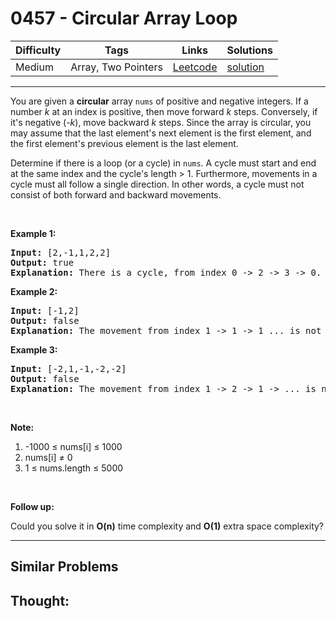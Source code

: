 # 0457 - Circular Array Loop

Difficulty  | Tags | Links | Solutions
----------- | ---- | ----- | -----
Medium | Array, Two Pointers | [Leetcode](https://leetcode.com/problems/circular-array-loop) | [solution](https://leetcode.com/problems/circular-array-loop/solution/)


-----------

<p>You are given a <b>circular</b> array <code>nums</code> of positive and negative integers. If a number <i>k</i> at an index is positive, then move forward <i>k</i> steps. Conversely, if it&#39;s negative (-<i>k</i>), move backward <i>k</i>&nbsp;steps. Since the array is circular, you may assume that the last element&#39;s next element is the first element, and the first element&#39;s previous element is the last element.</p>

<p>Determine if there is a loop (or a cycle) in <code>nums</code>. A cycle must start and end at the same index and the cycle&#39;s length &gt; 1. Furthermore, movements in a cycle must all follow a single direction. In other words, a cycle must not consist of both forward and backward movements.</p>

<p>&nbsp;</p>

<p><b>Example 1:</b></p>

<pre>
<b>Input:</b> [2,-1,1,2,2]
<b>Output:</b> true
<b>Explanation:</b> There is a cycle, from index 0 -&gt; 2 -&gt; 3 -&gt; 0. The cycle&#39;s length is 3.
</pre>

<p><b>Example 2:</b></p>

<pre>
<b>Input:</b> [-1,2]
<b>Output:</b> false
<b>Explanation:</b> The movement from index 1 -&gt; 1 -&gt; 1 ... is not a cycle, because the cycle&#39;s length is 1. By definition the cycle&#39;s length must be greater than 1.
</pre>

<p><b>Example 3:</b></p>

<pre>
<b>Input:</b> [-2,1,-1,-2,-2]
<b>Output:</b> false
<b>Explanation:</b> The movement from index 1 -&gt; 2 -&gt; 1 -&gt; ... is not a cycle, because movement from index 1 -&gt; 2 is a forward movement, but movement from index 2 -&gt; 1 is a backward movement. All movements in a cycle must follow a single direction.</pre>

<p>&nbsp;</p>

<p><b>Note:</b></p>

<ol>
	<li>-1000 &le;&nbsp;nums[i] &le;&nbsp;1000</li>
	<li>nums[i] &ne;&nbsp;0</li>
	<li>1 &le;&nbsp;nums.length &le; 5000</li>
</ol>

<p>&nbsp;</p>

<p><b>Follow up:</b></p>

<p>Could you solve it in <b>O(n)</b> time complexity and&nbsp;<strong>O(1)</strong> extra space complexity?</p>

-----------


## Similar Problems




## Thought:
